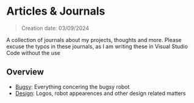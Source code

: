 # Articles & Journals

> Creation date: 03/09/2024  

A collection of journals about my projects, thoughts and more. Please excuse the typos in these journals, as I am writing these in Visual Studio Code without the use

## Overview

- [Bugsy](./bugsy/README.md): Everything concering the bugsy robot
- [Design](./design/README.md): Logos, robot appearences and other design related matters